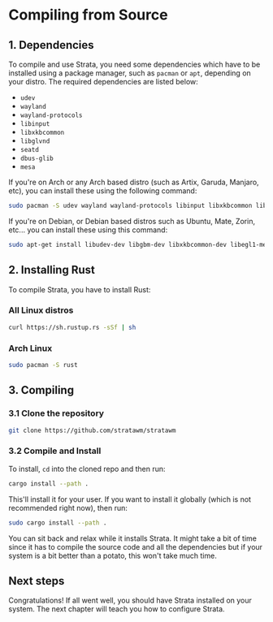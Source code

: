 # Compiling from Source

## 1. Dependencies

To compile and use Strata, you need some dependencies which have to be installed using a package manager, such as `pacman` or `apt`, depending on your distro. The required dependencies are listed below:

* `udev`
* `wayland` 
* `wayland-protocols` 
* `libinput` 
* `libxkbcommon` 
* `libglvnd` 
* `seatd` 
* `dbus-glib `
* `mesa`

If you're on Arch or any Arch based distro (such as Artix, Garuda, Manjaro, etc), you can install these using the following command:

```sh
sudo pacman -S udev wayland wayland-protocols libinput libxkbcommon libglvnd seatd dbus-glib mesa
```

If you're on Debian, or Debian based distros such as Ubuntu, Mate, Zorin, etc... you can install these using this command:

```sh
sudo apt-get install libudev-dev libgbm-dev libxkbcommon-dev libegl1-mesa-dev libwayland-dev libinput-dev libdbus-1-dev libsystemd-dev libseat-dev
```

## 2. Installing Rust

To compile Strata, you have to install Rust:

### All Linux distros

```sh
curl https://sh.rustup.rs -sSf | sh
```

### Arch Linux

```sh
sudo pacman -S rust
```


## 3. Compiling
 ### 3.1 Clone the repository
 ```sh
 git clone https://github.com/stratawm/stratawm
 ```

 ### 3.2 Compile and Install
 To install, `cd` into the cloned repo and then run:
 ```sh
 cargo install --path .
 ```
 This'll install it for your user. If you want to install it globally (which is not recommended right now), then run:
 ```sh
 sudo cargo install --path .
 ```
You can sit back and relax while it installs Strata. It might take a bit of time since it has to compile the source code and all the dependencies but if your system is a bit better than a potato, this won't take much time.

 ## Next steps
 Congratulations! If all went well, you should have Strata installed on your system. The next chapter will teach you how to configure Strata.